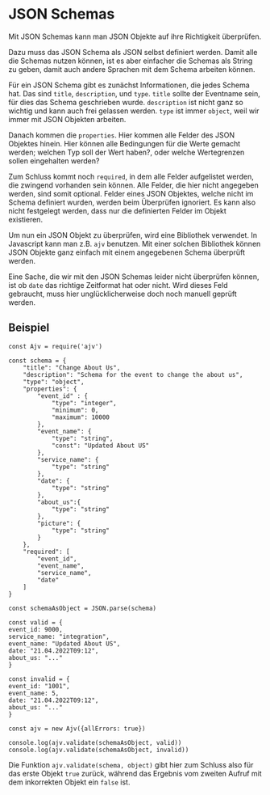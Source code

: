 # JSON Schemas

Mit JSON Schemas kann man JSON Objekte auf ihre Richtigkeit überprüfen. 

Dazu muss das JSON Schema als JSON 
selbst definiert werden. Damit alle die Schemas nutzen können, ist es aber einfacher die Schemas als String
zu geben, damit auch andere Sprachen mit dem Schema arbeiten können. 

Für ein JSON Schema gibt es zunächst
Informationen, die jedes Schema hat. Das sind `title`, `description`, und `type`. `title` sollte der Eventname
sein, für dies das Schema geschrieben wurde. `description` ist nicht ganz so wichtig und kann auch frei
gelassen werden. `type` ist immer `object`, weil wir immer mit JSON Objekten arbeiten. 

Danach kommen die
`properties`. Hier kommen alle Felder des JSON Objektes hinein. Hier können alle Bedingungen für die
Werte gemacht werden; welchen Typ soll der Wert haben?, oder welche Wertegrenzen sollen eingehalten werden?

Zum Schluss kommt noch `required`, in dem alle Felder aufgelistet werden, die zwingend vorhanden sein können.
Alle Felder, die hier nicht angegeben werden, sind somit optional. Felder eines JSON Objektes, welche nicht
im Schema definiert wurden, werden beim Überprüfen ignoriert. Es kann also nicht festgelegt werden, dass nur
die definierten Felder im Objekt existieren.

Um nun ein JSON Objekt zu überprüfen, wird eine Bibliothek verwendet. In Javascript kann man z.B. `ajv` 
benutzen. Mit einer solchen Bibliothek können JSON Objekte ganz einfach mit einem angegebenen Schema 
überprüft werden.

Eine Sache, die wir mit den JSON Schemas leider nicht überprüfen können, ist ob `date` das richtige Zeitformat
hat oder nicht. Wird dieses Feld gebraucht, muss hier unglücklicherweise doch noch manuell geprüft werden.

## Beispiel

```
const Ajv = require('ajv')

const schema = {
    "title": "Change About Us",
    "description": "Schema for the event to change the about us",
    "type": "object",
    "properties": {
        "event_id" : {
            "type": "integer",
            "minimum": 0,
            "maximum": 10000
        },
        "event_name": {
            "type": "string",
            "const": "Updated About US"
        },
        "service_name": {
            "type": "string"
        },
        "date": {
            "type": "string"
        },
        "about_us":{
            "type": "string"
        },
        "picture": {
            "type": "string"
        }
    },
    "required": [
        "event_id",
        "event_name",
        "service_name",
        "date"
    ]
}

const schemaAsObject = JSON.parse(schema)

const valid = {
event_id: 9000,
service_name: "integration",
event_name: "Updated About US",
date: "21.04.2022T09:12",
about_us: "..."
}

const invalid = {
event_id: "1001",
event_name: 5,
date: "21.04.2022T09:12",
about_us: "..."
}

const ajv = new Ajv({allErrors: true})

console.log(ajv.validate(schemaAsObject, valid))
console.log(ajv.validate(schemaAsObject, invalid))
```

Die Funktion `ajv.validate(schema, object)` gibt hier zum Schluss also für das erste Objekt `true` zurück,
während das Ergebnis vom zweiten Aufruf mit dem inkorrekten Objekt ein `false` ist.